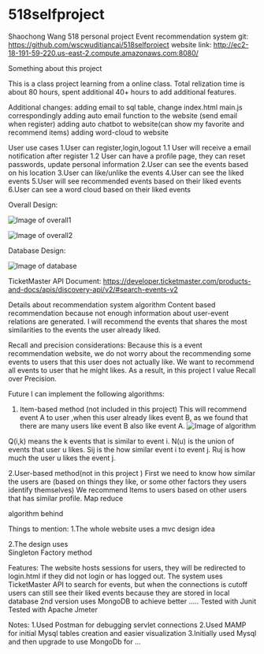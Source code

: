 # 518selfproject



Shaochong Wang 518 personal project
Event recommendation system
git: https://github.com/wscwuditiancai/518selfproject
website link: http://ec2-18-191-59-220.us-east-2.compute.amazonaws.com:8080/

Something about this project

This is a class project learning from a online class. Total relization time is about 80 hours, spent additional 40+ hours to add additional features.

Additional changes:
adding email to sql table, change index.html main.js correspondingly
adding auto email function to the website (send email when register)
adding auto chatbot to website(can show my favorite and recommend items)
adding word-cloud to website

User use cases
1.User can register,login,logout
1.1 User will receive a email notification after register
1.2 User can have a profile page, they can reset passwords, update personal information
2.User can see the events based on his location
3.User can like/unlike the events
4.User can see the liked events
5.User will see recommended events based on their liked events
6.User can see a word cloud based on their liked events


Overall Design:

![Image of overall1](https://s3.us-east-2.amazonaws.com/shawnphotoupload/518git1.jpg)

![Image of overall2](https://s3.us-east-2.amazonaws.com/shawnphotoupload/518git2.jpg)


Database Design:

![Image of database](https://s3.us-east-2.amazonaws.com/shawnphotoupload/518git3.jpg)





TicketMaster API Document:
https://developer.ticketmaster.com/products-and-docs/apis/discovery-api/v2/#search-events-v2

Details about recommendation system algorithm
Content based recommendation because not enough information about user-event relations are generated.
I will recommend the events that shares the most similarities to the events the user already liked.

Recall and precision considerations:
Because this is a event recommendation website, we do not worry about the recommending some events to users that this user does not actually like. We want to recommend all events to user that he might likes. As a result, in this project I value Recall over Precision.


Future I can implement the following algorithms:
1.  Item-based method (not included in this project)
This will recommend event A to user ,when this user already likes event B, as we found that there are many users like event B also like event A.
![Image of algorithm](https://s3.us-east-2.amazonaws.com/shawnphotoupload/518git4.jpg)

Q(i,k) means the k events that is similar to event i.
N(u) is the union of events that user u likes.
Sij is the how similar event i to event j.
Ruj is how much the user u likes the event j.

2.User-based method(not in this project )
First we need to know how similar the users are (based on things they like, or some other factors they users identify themselves)
We recommend Items to users based on other users that has similar profile.
Map reduce

algorithm behind






Things to mention:
1.The whole website uses a mvc design idea

2.The design uses  
Singleton
Factory method

Features:
The website hosts sessions for users, they will be redirected to login.html if they did not login or has logged out.
The system uses TicketMaster API to search for events, but when the connections is cutoff users can still see their liked events because they are stored in local database
2nd version uses MongoDB to achieve better …..
Tested with Junit
Tested with Apache Jmeter

Notes:
1.Used Postman for debugging servlet connections
2.Used MAMP for initial Mysql tables creation and easier visualization
3.Initially used Mysql and then upgrade to use MongoDb for ...



